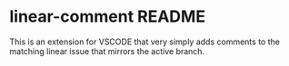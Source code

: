 # linear-comment README

This is an extension for VSCODE that very simply adds comments to the matching linear issue that mirrors the active branch.
